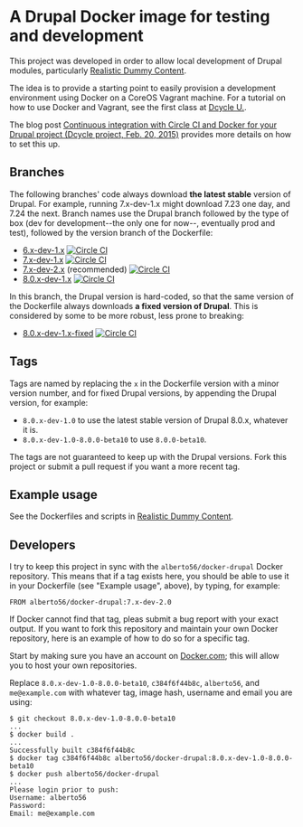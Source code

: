 A Drupal Docker image for testing and development
=====

This project was developed in order to allow local development of Drupal modules, particularly [Realistic Dummy Content](https://www.drupal.org/project/realistic_dummy_content).

The idea is to provide a starting point to easily provision a development environment using Docker on a CoreOS Vagrant machine. For a tutorial on how to use Docker and Vagrant, see the first class at [Dcycle U.](http://u.dcycle.com/).

The blog post [Continuous integration with Circle CI and Docker for your Drupal project (Dcycle project, Feb. 20, 2015)](http://dcycleproject.org/blog/92) provides more details on how to set this up.

Branches
-----

The following branches' code always download **the latest stable** version of Drupal. For example, running 7.x-dev-1.x might download 7.23 one day, and 7.24 the next. Branch names use the Drupal branch followed by the type of box (dev for development--the only one for now--, eventually prod and test), followed by the version branch of the Dockerfile:

 * [6.x-dev-1.x](https://github.com/alberto56/docker-drupal/tree/6.x-dev-1.x) [![Circle CI](https://circleci.com/gh/alberto56/docker-drupal/tree/6.x-dev-1.x.svg?style=svg)](https://circleci.com/gh/alberto56/docker-drupal/tree/6.x-dev-1.x)
 * [7.x-dev-1.x](https://github.com/alberto56/docker-drupal/tree/7.x-dev-1.x) [![Circle CI](https://circleci.com/gh/alberto56/docker-drupal/tree/7.x-dev-1.x.svg?style=svg)](https://circleci.com/gh/alberto56/docker-drupal/tree/7.x-dev-1.x)
 * [7.x-dev-2.x](https://github.com/alberto56/docker-drupal/tree/7.x-dev-2.x) (recommended) [![Circle CI](https://circleci.com/gh/alberto56/docker-drupal/tree/7.x-dev-2.x.svg?style=svg)](https://circleci.com/gh/alberto56/docker-drupal/tree/7.x-dev-2.x)
 * [8.0.x-dev-1.x](https://github.com/alberto56/docker-drupal/tree/8.0.x-dev-1.x) [![Circle CI](https://circleci.com/gh/alberto56/docker-drupal/tree/8.0.x-dev-1.x.svg?style=svg)](https://circleci.com/gh/alberto56/docker-drupal/tree/8.0.x-dev-1.x)

In this branch, the Drupal version is hard-coded, so that the same version of the Dockerfile always downloads **a fixed version of Drupal**. This is considered by some to be more robust, less prone to breaking:

 * [8.0.x-dev-1.x-fixed](https://github.com/alberto56/docker-drupal/tree/8.0.x-dev-1.x-fixed) [![Circle CI](https://circleci.com/gh/alberto56/docker-drupal/tree/8.0.x-dev-1.x-fixed.svg?style=svg)](https://circleci.com/gh/alberto56/docker-drupal/tree/8.0.x-dev-1.x-fixed)

Tags
-----

Tags are named by replacing the `x` in the Dockerfile version with a minor version number, and for fixed Drupal versions, by appending the Drupal version, for example:

 * `8.0.x-dev-1.0` to use the latest stable version of Drupal 8.0.x, whatever it is.
 * `8.0.x-dev-1.0-8.0.0-beta10` to use `8.0.0-beta10`.

The tags are not guaranteed to keep up with the Drupal versions. Fork this project or submit a pull request if you want a more recent tag.

Example usage
-----

See the Dockerfiles and scripts in [Realistic Dummy Content](http://drupal.org/project/realistic_dummy_content).

Developers
-----

I try to keep this project in sync with the `alberto56/docker-drupal` Docker repository. This means that if a tag exists here, you should be able to use it in your Dockerfile (see "Example usage", above), by typing, for example:

    FROM alberto56/docker-drupal:7.x-dev-2.0

If Docker cannot find that tag, pleas submit a bug report with your exact output. If you want to fork this repository and maintain your own Docker repository, here is an example of how to do so for a specific tag.

Start by making sure you have an account on [Docker.com](https://www.docker.com); this will allow you to host your own repositories.

Replace `8.0.x-dev-1.0-8.0.0-beta10`, `c384f6f44b8c`, `alberto56`, and `me@example.com` with whatever tag, image hash, username and email you are using:

    $ git checkout 8.0.x-dev-1.0-8.0.0-beta10
    ...
    $ docker build .
    ...
    Successfully built c384f6f44b8c
    $ docker tag c384f6f44b8c alberto56/docker-drupal:8.0.x-dev-1.0-8.0.0-beta10
    $ docker push alberto56/docker-drupal
    ...
    Please login prior to push:
    Username: alberto56
    Password:
    Email: me@example.com
